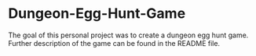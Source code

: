 # Dungeon-Egg-Hunt-Game
The goal of this personal project was to create a dungeon egg hunt game. Further description of the game can be found in the README file. 
